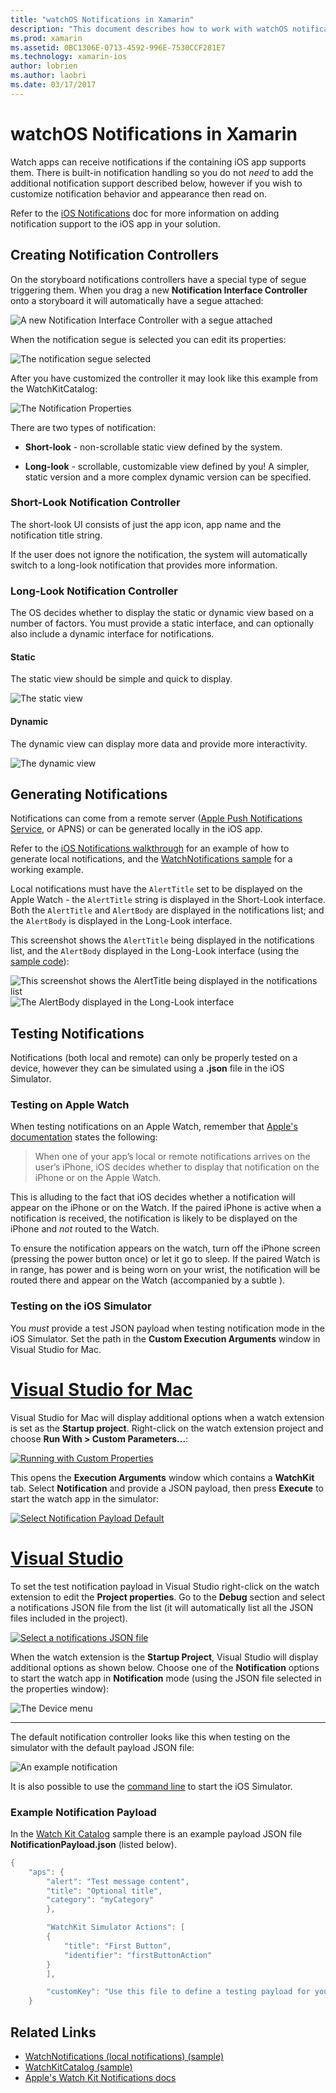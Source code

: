 ```yaml
---
title: "watchOS Notifications in Xamarin"
description: "This document describes how to work with watchOS notifications in Xamarin. It discusses creating notification controllers, generating notifications, and testing notifications."
ms.prod: xamarin
ms.assetid: 0BC1306E-0713-4592-996E-7530CCF281E7
ms.technology: xamarin-ios
author: lobrien
ms.author: laobri
ms.date: 03/17/2017
---
```


# watchOS Notifications in Xamarin

Watch apps can receive notifications if the containing
	iOS app supports them. There is built-in notification handling
	so you do not *need* to add the additional notification
	support described below, however if you wish to customize
	notification behavior and appearance then read on.

Refer to the [iOS Notifications](~/ios/platform/user-notifications/deprecated/index.md)
	doc for more information on adding notification support
	to the iOS app in your solution.

## Creating Notification Controllers

On the storyboard notifications controllers have a
	special type of segue triggering them. When you drag
	a new **Notification Interface Controller** onto a
	storyboard it will automatically have a segue attached:

![](notifications-images/notification-storyboard1.png "A new Notification Interface Controller with a segue attached")

When the notification segue is selected you can edit
	its properties:

![](notifications-images/notification-storyboard2.png "The notification segue selected")

After you have customized the controller it may look like
	this example from the WatchKitCatalog:

![](notifications-images/notifications-segue.png "The Notification Properties")


There are two types of notification:

- **Short-look** - non-scrollable static view
	defined by the system.

- **Long-look** - scrollable, customizable view
	defined by you! A simpler, static version and
	a more complex dynamic version can be specified.

### Short-Look Notification Controller

The short-look UI consists of just the app icon,
	app name and the notification title string.

If the user does not ignore the notification,
	the system will automatically switch to
	a long-look notification that provides
	more information.


### Long-Look Notification Controller

The OS decides whether to display the static or dynamic
	view based on a number of factors. You must provide
	a static interface, and can optionally also include
	a dynamic interface for notifications.

#### Static

The static view should be simple and quick to display.

![](notifications-images/notification-static.png "The static view")

#### Dynamic

The dynamic view can display more data and provide
	more interactivity.

![](notifications-images/notification-dynamic.png "The dynamic view")


## Generating Notifications

Notifications can come from a remote server ([Apple Push Notifications Service](https://developer.apple.com/library/ios/documentation/NetworkingInternet/Conceptual/RemoteNotificationsPG/Chapters/ApplePushService.html), or APNS)
	or can be generated locally in the iOS app.

Refer to the [iOS Notifications walkthrough](~/ios/platform/user-notifications/deprecated/local-notifications-in-ios-walkthrough.md) for an example of how to generate
	local notifications, and the [WatchNotifications sample](https://developer.xamarin.com/samples/monotouch/WatchKit/WatchNotifications/) for a working example.

Local notifications must have the `AlertTitle` set to be displayed on the Apple Watch -
	the `AlertTitle` string is displayed in the Short-Look interface. Both the `AlertTitle`
	and `AlertBody` are displayed in the notifications list; and the `AlertBody` is displayed
	in the Long-Look interface.

This screenshot shows the `AlertTitle` being displayed in the notifications list, and the
 	`AlertBody` displayed in the Long-Look interface (using the [sample code](https://developer.xamarin.com/samples/monotouch/WatchKit/WatchNotifications/)):

![](notifications-images/watch-notificationslist-sml.png "This screenshot shows the AlertTitle being displayed in the notifications list") ![](notifications-images/watch-notificationcontroller-sml.png "The AlertBody displayed in the Long-Look interface")

## Testing Notifications

Notifications (both local and remote) can only be properly tested on a device,
	however they can be simulated using a **.json** file in the iOS Simulator.

### Testing on Apple Watch

When testing notifications on an Apple Watch, remember that [Apple's documentation](https://developer.apple.com/library/ios/documentation/General/Conceptual/WatchKitProgrammingGuide/BasicSupport.html) states the following:

> When one of your app’s local or remote notifications arrives on the user’s iPhone, iOS decides whether to display that notification on the iPhone or on the Apple Watch.

This is alluding to the fact that iOS decides whether a notification will
	appear on the iPhone or on the Watch. If the paired iPhone is active when
	a notification is received, the notification is likely to be displayed on the
	iPhone and *not* routed to the Watch.

To ensure the notification appears on the watch, turn off the iPhone screen
	(pressing the power button once) or let it go to sleep. If the paired Watch
	is in range, has power and is being worn on your wrist, the notification will
	be routed there and appear on the Watch (accompanied by a subtle ).

### Testing on the iOS Simulator

You *must* provide a test JSON payload when
	testing notification mode in the iOS Simulator. Set the path in the
	**Custom Execution Arguments** window in Visual Studio for Mac.

# [Visual Studio for Mac](#tab/macos)

Visual Studio for Mac will display additional options when a
	watch extension is set as the **Startup project**.
	Right-click on the watch extension project and choose
	**Run With > Custom Parameters...**:
	
[![](notifications-images/runwith-customparams-sml.png "Running with Custom Properties")](notifications-images/runwith-customparams.png#lightbox)
	
This opens the **Execution Arguments** window which contains a **WatchKit**
	tab. Select **Notification** and provide a JSON
	payload, then press **Execute** to start the watch app in the simulator:
	
[![](notifications-images/runwith-execargs-sml.png "Select Notification Payload Default")](notifications-images/runwith-execargs.png#lightbox)

# [Visual Studio](#tab/windows)

To set the test notification payload in Visual Studio
 	right-click on the watch extension to edit
	the **Project properties**. Go to the **Debug**
	section and select a notifications JSON file from
	the list (it will automatically list all the JSON
	files included in the project).
	
[![](notifications-images/runwith-execargs-sml-vs.png "Select a notifications JSON file")](notifications-images/runwith-execargs-vs.png#lightbox)

When the watch extension is the **Startup Project**,
	Visual Studio will display additional options
	as shown below. Choose one of the **Notification**
	options to start the watch app in **Notification** mode
	(using the JSON file selected in the properties window):
	
![](notifications-images/runwith-vs.png "The Device menu")

-----

The default notification controller looks like this
	when testing on the simulator with the default
	payload JSON file:

![](notifications-images/notification-debug-sml.png "An example notification")

It is also possible to use the
	[command line](~/ios/watchos/troubleshooting.md#command_line)
	to start the iOS Simulator.

### Example Notification Payload

In the [Watch Kit Catalog](https://developer.xamarin.com/samples/monotouch/WatchKit/WatchKitCatalog/) sample
	there is an example payload JSON file **NotificationPayload.json**
	(listed below).

```csharp
{
	"aps": {
		"alert": "Test message content",
		"title": "Optional title",
		"category": "myCategory"
		},

		"WatchKit Simulator Actions": [
		{
			"title": "First Button",
			"identifier": "firstButtonAction"
		}
		],

		"customKey": "Use this file to define a testing payload for your notifications. The aps dictionary specifies the category, alert text and title. The WatchKit Simulator Actions array can provide info for one or more action buttons in addition to the standard Dismiss button. Any other top level keys are custom payload. If you have multiple such JSON files in your project, you'll be able to choose between them in when selecting to debug the notification interface of your Watch App."
	}
```



## Related Links

- [WatchNotifications (local notifications) (sample)](https://developer.xamarin.com/samples/monotouch/WatchKit/WatchNotifications/)
- [WatchKitCatalog (sample)](https://developer.xamarin.com/samples/monotouch/WatchKit/WatchKitCatalog/)
- [Apple's Watch Kit Notifications docs](https://developer.apple.com/library/ios/documentation/General/Conceptual/WatchKitProgrammingGuide/BasicSupport.html)
